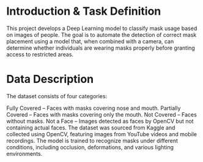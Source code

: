 # Introduction & Task Definition
This project develops a Deep Learning model to classify mask usage based on images of people. The goal is to automate the detection of correct mask placement using a model that, when combined with a camera, can determine whether individuals are wearing masks properly before granting access to restricted areas.

# Data Description
The dataset consists of four categories:

Fully Covered – Faces with masks covering nose and mouth.
Partially Covered – Faces with masks covering only the mouth.
Not Covered – Faces without masks.
Not a Face – Images detected as faces by OpenCV but not containing actual faces.
The dataset was sourced from Kaggle and collected using OpenCV, featuring images from YouTube videos and mobile recordings. The model is trained to recognize masks under different conditions, including occlusion, deformations, and various lighting environments.


